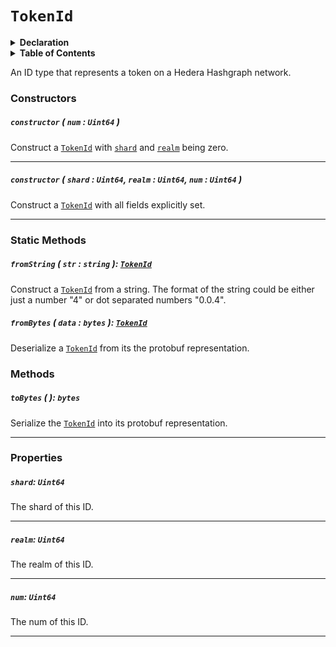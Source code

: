 # `TokenId`

<details>
<summary><b>Declaration</b></summary>

```typescript
class TokenId {
    constructor(num: Uint64);
    
    constructor(shard: Uint64, realm: Uint64, num: Uint64);

    fromString(str: string): TokenId;

    fromBytes(data: bytes): TokenId;

    /* property */ shard: Uint64;

    /* property */ realm: Uint64;

    /* property */ num: Uint64;

    toBytes(): bytes;

    toString(): string;
}
```

</details>

<details>
<summary><b>Table of Contents</b></summary>

## Support

| Item | Java | JavaScript | Go
| - | - | - | - |
| [`constructor`](#constructor-num-uint64-) | ✅ | ✅ | ✅
| [`fromString`](#fromstring-str-string-tokenid) | ✅ | ✅ | ✅
| [`fromBytes`](#frombytes-data-bytes-tokenid) | ✅ | ✅ | ✅
| [`shard`](#shard-uint64) | ✅ | ✅ | ✅
| [`realm`](#realm-uint64) | ✅ | ✅ | ✅
| [`num`](#num-uint64) | ✅ | ✅ | ✅
| [`toBytes`](#tobytes-bytes) | ✅ | ✅ | ✅

</details>

An ID type that represents a token on a Hedera Hashgraph network.

### Constructors

##### `constructor` ( `num` : `Uint64` )

Construct a [`TokenId`](#) with [`shard`](#shard-uint64) and [`realm`](#realm-uint64) being zero.

---

##### `constructor` ( `shard` : `Uint64`, `realm` : `Uint64`, `num` : `Uint64` )

Construct a [`TokenId`](#) with all fields explicitly set.

---

### Static Methods

##### `fromString` ( `str` : `string` ): [`TokenId`](#tokenid)

Construct a [`TokenId`](#) from a string. The format of the string could be either just 
a number "4" or dot separated numbers "0.0.4".

##### `fromBytes` ( `data` : `bytes` ): [`TokenId`](#tokenid)

Deserialize a [`TokenId`](#) from its the protobuf representation.

### Methods

##### `toBytes` ( ): `bytes`

Serialize the [`TokenId`](#) into its protobuf representation.

---

### Properties

##### `shard`: `Uint64`

The shard of this ID.

---

##### `realm`: `Uint64`

The realm of this ID.

---

##### `num`: `Uint64`

The num of this ID.

---
